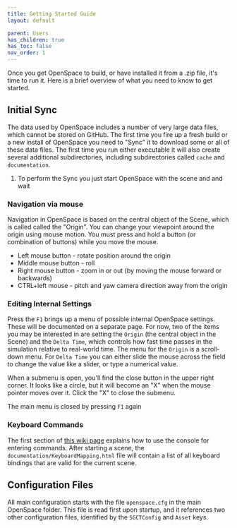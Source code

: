 ```yaml
---
title: Getting Started Guide
layout: default

parent: Users
has_children: true
has_toc: false
nav_order: 1
---
```


Once you get OpenSpace to build, or have installed it from a .zip file, it's time to run it.  Here is a brief overview of what you need to know to get started.

## Initial Sync
The data used by OpenSpace includes a number of very large data files, which cannot be stored on GitHub.  The first time you fire up a fresh build or a new install of OpenSpace you need to "Sync" it to download some or all of these data files.  The first time you run either executable it will also create several additional subdirectories, including subdirectories called `cache` and `documentation`.

1. To perform the Sync you just start OpenSpace with the scene and and wait

### Navigation via mouse
Navigation in OpenSpace is based on the central object of the Scene, which is called called the "Origin".  You can change your viewpoint around the origin using mouse motion.   You must press and hold a button (or combination of buttons) while you move the mouse.
- Left mouse button - rotate position around the origin
- Middle mouse button - roll
- Right mouse button - zoom in or out (by moving the mouse forward or backwards)
- CTRL+left mouse - pitch and yaw camera direction away from the origin

### Editing Internal Settings
Press the `F1` brings up a menu of possible internal OpenSpace settings.  These will be documented on a separate page.  For now, two of the items you may be interested in are setting the `Origin` (the central object in the Scene) and the `Delta Time`, which controls how fast time passes in the simulation relative to real-world time.  The menu for the `Origin` is a scroll-down menu.  For `Delta Time` you can either slide the mouse across the field to change the value like a slider, or type a numerical value.

When a submenu is open, you'll find the close button in the upper right corner.  It looks like a circle, but it will become an "X" when the mouse pointer moves over it.  Click the "X" to close the submenu.

The main menu is closed by pressing `F1` again

### Keyboard Commands
The first section of [this wiki page](../commandline) explains how to use the console for entering commands. After starting a scene, the `documentation/KeyboardMapping.html` file will contain a list of all keyboard bindings that are valid for the current scene.

## Configuration Files
All main configuration starts with the file `openspace.cfg` in the main  OpenSpace folder.  This file is read first upon startup, and it references two other configuration files, identified by the `SGCTConfig` and `Asset` keys.
